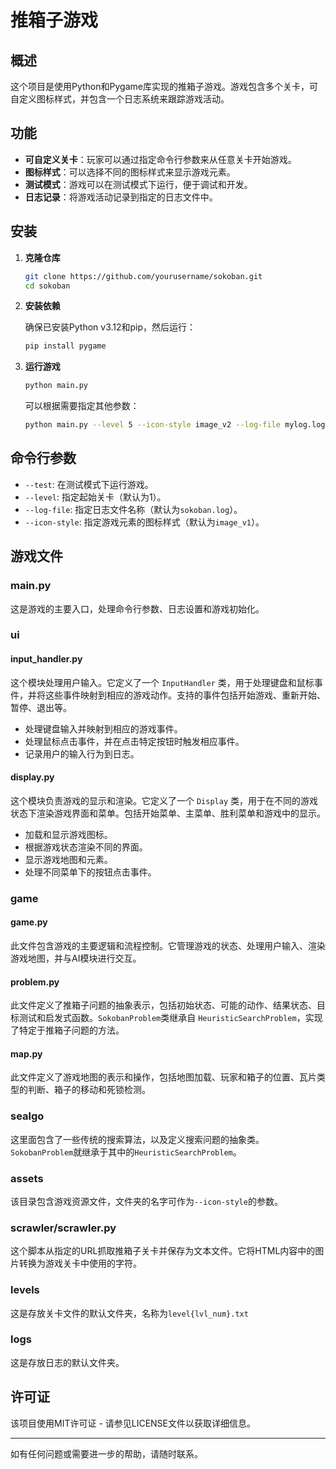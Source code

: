 # 推箱子游戏

## 概述

这个项目是使用Python和Pygame库实现的推箱子游戏。游戏包含多个关卡，可自定义图标样式，并包含一个日志系统来跟踪游戏活动。

## 功能

- **可自定义关卡**：玩家可以通过指定命令行参数来从任意关卡开始游戏。
- **图标样式**：可以选择不同的图标样式来显示游戏元素。
- **测试模式**：游戏可以在测试模式下运行，便于调试和开发。
- **日志记录**：将游戏活动记录到指定的日志文件中。

## 安装

1. **克隆仓库**

    ```sh
    git clone https://github.com/yourusername/sokoban.git
    cd sokoban
    ```

2. **安装依赖**

    确保已安装Python v3.12和pip，然后运行：

    ```sh
    pip install pygame
    ```

3. **运行游戏**

    ```sh
    python main.py
    ```

    可以根据需要指定其他参数：

    ```sh
    python main.py --level 5 --icon-style image_v2 --log-file mylog.log
    ```

## 命令行参数

- `--test`: 在测试模式下运行游戏。
- `--level`: 指定起始关卡（默认为1）。
- `--log-file`: 指定日志文件名称（默认为`sokoban.log`）。
- `--icon-style`: 指定游戏元素的图标样式（默认为`image_v1`）。

## 游戏文件

### main.py

这是游戏的主要入口，处理命令行参数、日志设置和游戏初始化。

### ui

#### input_handler.py

这个模块处理用户输入。它定义了一个 `InputHandler` 类，用于处理键盘和鼠标事件，并将这些事件映射到相应的游戏动作。支持的事件包括开始游戏、重新开始、暂停、退出等。

- 处理键盘输入并映射到相应的游戏事件。
- 处理鼠标点击事件，并在点击特定按钮时触发相应事件。
- 记录用户的输入行为到日志。

#### display.py

这个模块负责游戏的显示和渲染。它定义了一个 `Display` 类，用于在不同的游戏状态下渲染游戏界面和菜单。包括开始菜单、主菜单、胜利菜单和游戏中的显示。

- 加载和显示游戏图标。
- 根据游戏状态渲染不同的界面。
- 显示游戏地图和元素。
- 处理不同菜单下的按钮点击事件。

### game

#### game.py

此文件包含游戏的主要逻辑和流程控制。它管理游戏的状态、处理用户输入、渲染游戏地图，并与AI模块进行交互。

#### problem.py

此文件定义了推箱子问题的抽象表示，包括初始状态、可能的动作、结果状态、目标测试和启发式函数。`SokobanProblem`类继承自 `HeuristicSearchProblem`，实现了特定于推箱子问题的方法。

#### map.py

此文件定义了游戏地图的表示和操作，包括地图加载、玩家和箱子的位置、瓦片类型的判断、箱子的移动和死锁检测。

### sealgo

这里面包含了一些传统的搜索算法，以及定义搜索问题的抽象类。`SokobanProblem`就继承于其中的`HeuristicSearchProblem`。

### assets

该目录包含游戏资源文件，文件夹的名字可作为`--icon-style`的参数。

### scrawler/scrawler.py

这个脚本从指定的URL抓取推箱子关卡并保存为文本文件。它将HTML内容中的图片转换为游戏关卡中使用的字符。

### levels

这是存放关卡文件的默认文件夹，名称为`level{lvl_num}.txt`

### logs

这是存放日志的默认文件夹。

## 许可证

该项目使用MIT许可证 - 请参见LICENSE文件以获取详细信息。

---

如有任何问题或需要进一步的帮助，请随时联系。